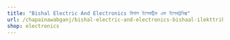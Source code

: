 ```yaml
---
title: "Bishal Electric And Electronics বিশাল ইলেকট্রিক এন্ড ইলেকট্রনিক্স"
url: /chapainawabganj/bishal-electric-and-electronics-bishaal-ilekttrik-endd-ilekttrniks/
shop: electronics
---
```

